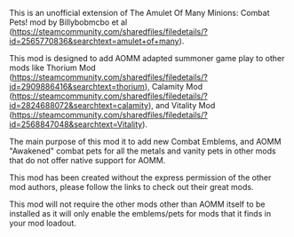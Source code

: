 This is an unofficial extension of The Amulet Of Many Minions: Combat Pets! mod by Billybobmcbo et al (https://steamcommunity.com/sharedfiles/filedetails/?id=2565770836&searchtext=amulet+of+many).

This mod is designed to add AOMM adapted summoner game play to other mods like Thorium Mod (https://steamcommunity.com/sharedfiles/filedetails/?id=2909886416&searchtext=thorium), Calamity Mod (https://steamcommunity.com/sharedfiles/filedetails/?id=2824688072&searchtext=calamity), and Vitality Mod (https://steamcommunity.com/sharedfiles/filedetails/?id=2568847048&searchtext=Vitality).

The main purpose of this mod it to add new Combat Emblems, and AOMM "Awakened" combat pets for all the metals and vanity pets in other mods that do not offer native support for AOMM.

This mod has been created without the express permission of the other mod authors, please follow the links to check out their great mods.

This mod will not require the other mods other than AOMM itself to be installed as it will only enable the emblems/pets for mods that it finds in your mod loadout.
